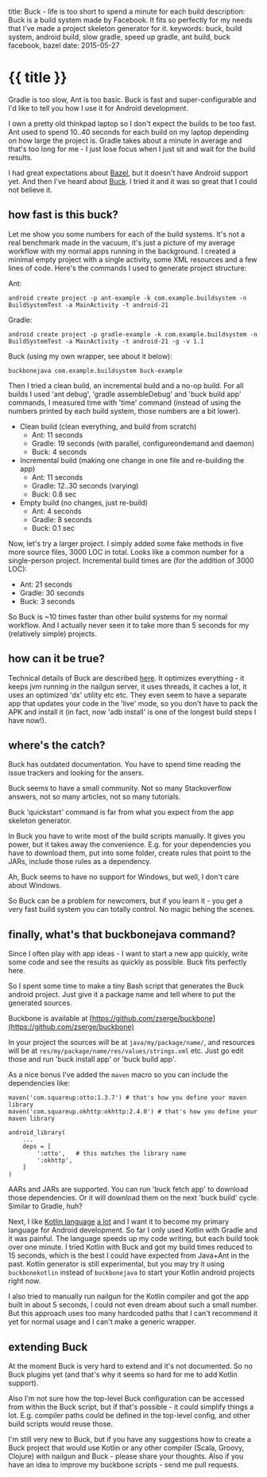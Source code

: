 title: Buck - life is too short to spend a minute for each build
description: Buck is a build system made by Facebook. It fits so perfectly for my needs that I've made a project skeleton generator for it.
keywords: buck, build system, android build, slow gradle, speed up gradle, ant build, buck facebook, bazel
date: 2015-05-27

# {{ title }}

Gradle is too slow, Ant is too basic. Buck is fast and super-configurable and
I'd like to tell you how I use it for Android development.

I own a pretty old thinkpad laptop so I don't expect the builds to be too fast.
Ant used to spend 10..40 seconds for each build on my laptop depending on how
large the project is. Gradle takes about a minute in average and that's too
long for me - I just lose focus when I just sit and wait for the build results.

I had great expectations about [Bazel][1], but it doesn't have Android support
yet. And then I've heard about [Buck][2]. I tried it and it was so great that
I could not believe it.

## how fast is this buck?

Let me show you some numbers for each of the build systems. It's not a real
benchmark made in the vacuum, it's just a picture of my average workflow with
my normal apps running in the background. I created a minimal empty project
with a single activity, some XML resources and a few lines of code. Here's the
commands I used to generate project structure:

Ant:

	android create project -p ant-example -k com.example.buildsystem -n BuildSystemTest -a MainActivity -t android-21

Gradle:

	android create project -p gradle-example -k com.example.buildsystem -n BuildSystemTest -a MainActivity -t android-21 -g -v 1.1

Buck (using my own wrapper, see about it below):

	buckbonejava com.example.buildsystem buck-example

Then I tried a clean build, an incremental build and a no-op build. For all
builds I used 'ant debug', 'gradle assembleDebug' and 'buck build app'
commands, I measured time with 'time' command (instead of using the numbers
printed by each build system, those numbers are a bit lower).

* Clean build (clean everything, and build from scratch)
	- Ant: 11 seconds
	- Gradle: 19 seconds (with parallel, configureondemand and daemon)
	- Buck: 4 seconds
* Incremental build (making one change in one file and re-building the app)
	- Ant: 11 seconds
	- Gradle: 12..30 seconds (varying)
	- Buck: 0.8 sec
* Empty build (no changes, just re-build)
	- Ant: 4 seconds
	- Gradle: 8 seconds
	- Buck: 0.1 sec

Now, let's try a larger project. I simply added some fake methods in five more
source files, 3000 LOC in total. Looks like a common number for a single-person
project. Incremental build times are (for the addition of 3000 LOC):

* Ant: 21 seconds
* Gradle: 30 seconds
* Buck: 3 seconds

So Buck is ~10 times faster than other build systems for my normal workflow.
And I actually never seen it to take more than 5 seconds for my (relatively
simple) projects.

## how can it be true?

Technical details of Buck are described [here][3]. It optimizes everything - it
keeps jvm running in the nailgun server, it uses threads, it caches a lot,
it uses an optimized 'dx' utility etc etc. They even seem to have a separate
app that updates your code in the 'live' mode, so you don't have to pack the
APK and install it (in fact, now 'adb install' is one of the longest build
steps I have now!).

## where's the catch?

Buck has outdated documentation. You have to spend time reading the issue
trackers and looking for the ansers.

Buck seems to have a small community. Not so many Stackoverflow answers, not so
many articles, not so many tutorials.

Buck 'quickstart' command is far from what you expect from the app
skeleton generator.

In Buck you have to write most of the build scripts manually. It gives you
power, but it takes away the convenience. E.g. for your dependencies you have
to download them, put into some folder, create rules that point to the JARs,
include those rules as a dependency.

Ah, Buck seems to have no support for Windows, but well, I don't care about
Windows.

So Buck can be a problem for newcomers, but if you learn it - you get a very
fast build system you can totally control. No magic behing the scenes.

## finally, what's that buckbonejava command?

Since I often play with app ideas - I want to start a new app quickly, write
some code and see the results as quickly as possible. Buck fits perfectly here.

So I spent some time to make a tiny Bash script that generates the Buck android
project. Just give it a package name and tell where to put the generated
sources.

Buckbone is available at [https://github.com/zserge/buckbone](https://github.com/zserge/buckbone)

In your project the sources will be at `java/my/package/name/`, and resources
will be at `res/my/package/name/res/values/strings.xml` etc. Just go edit those
and run 'buck install app' or 'buck build app'.

As a nice bonus I've added the `maven` macro so you can include the dependencies like:

	maven('com.squareup:otto:1.3.7') # that's how you define your maven library
	maven('com.squareup.okhttp:okhttp:2.4.0') # that's how you define your maven library

	android_library(
		...
		deps = [
			':otto',   # this matches the library name 
			':okhttp',
		]
	)

AARs and JARs are supported. You can run 'buck fetch app' to download those
dependencies. Or it will download them on the next 'buck build' cycle. Similar
to Gradle, huh?

Next, I like [Kotlin language][4] [a lot][5] and I want it to become my primary
language for Android development. So far I only used Kotlin with Gradle and it
was painful. The language speeds up my code writing, but each build took over
one minute. I tried Kotlin with Buck and got my build times reduced to 15
seconds, which is the best I could have expected from Java+Ant in the past.
Kotlin generator is still experimental, but you may try it using
`buckbonekotlin` instead of `buckbonejava` to start your Kotlin android
projects right now.

I also tried to manually run nailgun for the Kotlin compiler and got the app
built in about 5 seconds, I could not even dream about such a small number. But
this approach uses too many hardcoded paths that I can't recommend it yet for
normal usage and I can't make a generic wrapper.

## extending Buck

At the moment Buck is very hard to extend and it's not documented. So no Buck
plugins yet (and that's why it seems so hard for me to add Kotlin support).

Also I'm not sure how the top-level Buck configuration can be accessed from
within the Buck script, but if that's possible - it could simplify things a lot.
E.g. compiler paths could be defined in the top-level config, and other build
scripts would reuse those.

I'm still very new to Buck, but if you have any suggestions how to create a
Buck project that would use Kotlin or any other compiler (Scala, Groovy,
Clojure) with nailgun and Buck - please share your thoughts. Also if you have
an idea to improve my buckbone scripts - send me pull requests.


[1]: http://bazel.io
[2]: http://buckbuild.com
[3]: http://buckbuild.com/concept/what_makes_buck_so_fast.html
[4]: http://kotlinlang.org
[5]: http://zserge.com/blog/anvil-kotlin.html


